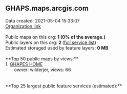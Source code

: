 <h2>GHAPS.maps.arcgis.com</h2> Data created: 2021-05-04 15:33:07 <br /><a target='new' href='https://GHAPS.maps.arcgis.com'>Organization link</a><br /><br />Public maps on this org: <b>1 (0% of the average.)</b><br />Public layers on this org: <b>2 </b>(<a target='new' href='https://services.arcgis.com/yBp0SB9qeQloPTpm/ArcGIS/rest/services'>full service list</a>)<br />Estimated storaged used by feature layers: <b>0 MB</b><br /><br />**Top 50 public maps by views:**<br />  1. <a target='new' href='https://www.arcgis.com/home/item.html?id=e5da6b4dae23482e843d61a715ee1d55'>GHAPES HOME</a> <br />  &nbsp;&nbsp;&nbsp;&nbsp; &nbsp;&nbsp;owner: wilderjer, views: 66<br /><br /><br />**Top 25 largest public feature services (estimated):**<br />